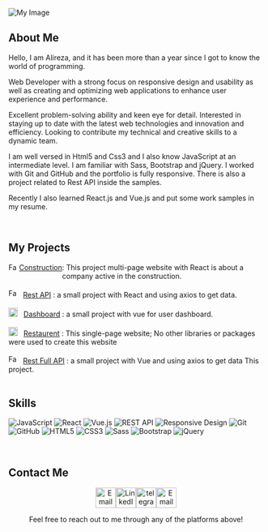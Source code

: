 ![My Image](https://media.licdn.com/dms/image/v2/D4D16AQEcaWAGkEr-dg/profile-displaybackgroundimage-shrink_350_1400/profile-displaybackgroundimage-shrink_350_1400/0/1730978104872?e=1736380800&v=beta&t=MVlA1qPbPn-aJLTP6KXccgjDeufR24M69pICVsFWhrU)

## About Me
Hello, I am Alireza, and it has been more than a year since I got to know the world of programming.

Web Developer with a strong focus on responsive design and usability as well as creating and optimizing web applications to enhance user experience and performance.

Excellent problem-solving ability and keen eye for detail. Interested in staying up to date with the latest web technologies and innovation and efficiency. Looking to contribute my technical and creative skills to a dynamic team.

I am well versed in Html5 and Css3 and I also know JavaScript at an intermediate level. I am familiar with Sass, Bootstrap and jQuery. I worked with Git and GitHub and the portfolio is fully responsive. There is also a project related to Rest API inside the samples.

Recently I also learned React.js and Vue.js and put some work samples in my resume.

<br/>

## My Projects
<div style="display:flex">
    <img src="https://constructionreact2023.netlify.app/Favicon.ico" alt="Favicon" width="17" height="17">
    &nbsp;
    <a href="https://constructionreact2023.netlify.app/">Construction</a>
    : This project multi-page website with React is about a company active in the construction.
</div>
<br/>
<div>
    <img src="https://cryptoreact2023.netlify.app/Favicon.ico" alt="Favicon" width="17" height="17">
    &nbsp;
    <a href="https://cryptoreact2023.netlify.app/">Rest API</a>
    : a small project with React and using axios to get data.
</div>
<br/>
<div>
    <img src="https://dashboardvue2024.netlify.app/Favicon.ico" alt="Favicon" width="18" height="18">
    &nbsp;
    <a href="https://dashboardvue2024.netlify.app/">Dashboard</a>
    : a small project with vue for user dashboard.
</div>
<br/>
<div>
    <img src="https://restaurentjs2023.netlify.app/Images/Favicon.ico" alt="Favicon" width="18" height="18">
    &nbsp;
    <a href="https://restaurentjs2023.netlify.app/">Restaurent</a>
    : This single-page website; No other libraries or packages were used to create this website
</div>
<br/>
<div>
    <img src="https://restapivue2024.netlify.app/Favicon.ico" alt="Favicon" width="17" height="17">
    &nbsp;
    <a href="https://restapivue2024.netlify.app/">Rest Full API</a>
    : a small project with Vue and using axios to get data This project.
</div>

<br/>
  
## Skills
![JavaScript](https://img.shields.io/badge/-JavaScript-F0DB4F?style=for-the-badge&logo=javascript&logoColor=black)
![React](https://img.shields.io/badge/-React-61DAFB?style=for-the-badge&logo=react&logoColor=black)
![Vue.js](https://img.shields.io/badge/-Vue.js-4FC08D?style=for-the-badge&logo=vue.js&logoColor=white)
![REST API](https://img.shields.io/badge/-REST&#32;API-gray?style=for-the-badge&logo=api&logoColor=black)
![Responsive Design](https://img.shields.io/badge/-Responsive&#32;Design-0DB7ED?style=for-the-badge&logo=responsive&logoColor=white)
![Git](https://img.shields.io/badge/-Git-F05033?style=for-the-badge&logo=git&logoColor=white)
![GitHub](https://img.shields.io/badge/-GitHub-181717?style=for-the-badge&logo=github&logoColor=white)
![HTML5](https://img.shields.io/badge/-HTML5-E34F26?style=for-the-badge&logo=html5&logoColor=white)
![CSS3](https://img.shields.io/badge/-CSS3-1572B6?style=for-the-badge&logo=css3&logoColor=white)
![Sass](https://img.shields.io/badge/-Sass-CC6699?style=for-the-badge&logo=sass&logoColor=white)
![Bootstrap](https://img.shields.io/badge/-Bootstrap-7952B3?style=for-the-badge&logo=bootstrap&logoColor=white)
![jQuery](https://img.shields.io/badge/-jQuery-0769AD?style=for-the-badge&logo=jquery&logoColor=white)

<br/>

## Contact Me
<p align="center"><a href="mailto:alireza.samadi.as.as@gmail.com"><img src="https://img.icons8.com/3d-fluency/94/email.png" alt="Email" width="40" height="40"/></a><a href="https://linkedin.com/in/alireza-samadi-as"><img src="https://img.icons8.com/3d-fluency/100/linkedin.png" alt="LinkedIn" width="40" height="40"/></a><a href="https://t.me/Alirezasa_as/"><img src="https://img.icons8.com/3d-fluency/100/telegram.png" alt="telegram" width="40" height="40"/></a><a href="https://alirezasamadi.netlify.app"><img src="https://img.icons8.com/3d-fluency/100/world-wide-web-blue-globe-1.png" alt="Email" width="40" height="40"/></a></p><p align="center"> Feel free to reach out to me through any of the platforms above!</p>
